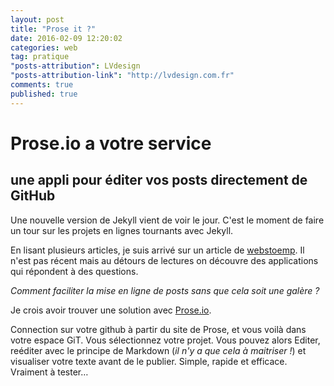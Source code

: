 ```yaml
---
layout: post
title: "Prose it ?"
date: 2016-02-09 12:20:02
categories: web
tag: pratique
"posts-attribution": LVdesign
"posts-attribution-link": "http://lvdesign.com.fr"
comments: true
published: true
---
```




# Prose.io a votre service

## une appli pour éditer vos posts directement de GitHub 

Une nouvelle version de Jekyll vient de voir le jour.
C'est le moment de faire un tour sur les projets en lignes tournants avec Jekyll.

En lisant plusieurs articles, je suis arrivé sur un article de [webstoemp](http://webstoemp.com/blog/jekyll-more-than-a-blog-generator/). Il n'est pas récent mais au détours de lectures on découvre des applications qui répondent à des questions.

_Comment faciliter la mise en ligne de posts sans que cela soit une galère ?_

Je crois avoir trouver une solution avec [Prose.io](http://prose.io/).

Connection sur votre github à partir du site de Prose, et vous voilà dans votre espace GiT. Vous sélectionnez votre projet. Vous pouvez alors Editer, reéditer avec le principe de Markdown (_il n'y a que cela à maitriser !_) et visualiser votre texte avant de le publier. Simple, rapide et efficace. Vraiment à tester…
